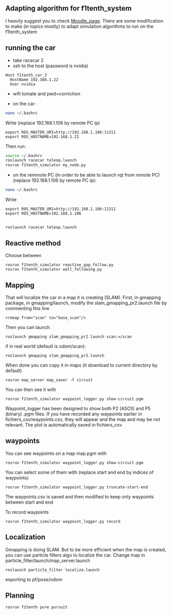 ## Adapting algorithm for f1tenth_system

I heavily suggest you to check [Moodle_page](https://moodle.polytechnique.fr/course/view.php?id=12204). There are some modification to make (in topics mostly) to adapt simulation algorithms to run on the f1tenth_system

## running the car

* take racecar 2
* ssh to the host (password is nvidia)

```
Host f1tenth_car_2
  HostName 192.168.1.22
  User nvidia
```

* wifi tomate and pwd=cornichon

* on the car:
```sh
nano ~/.bashrc
```
Write (replace 192.168.1.106 by remote PC ip)
```
export ROS_MASTER_URI=http://192.168.1.106:11311
export ROS_HOSTNAME=192.168.1.22
```
Then run:
```sh
source ~/.bashrc
roslaunch racecar teleop.launch
rosrun f1tenth_simulator my_node.py
```

* on the remmote PC (in order to be able to launch rqt from remote PC)(replace 192.168.1.106 by remote PC ip):
```sh
nano ~/.bashrc
```
Write
```
export ROS_MASTER_URI=http://192.168.1.106:11311
export ROS_HOSTNAME=192.168.1.106
```

## 
```
roslaunch racecar teleop.launch
```

## Reactive method
Choose between
```
rosrun f1tenth_simulator reactive_gap_follow.py
rosrun f1tenth_simulator wall_following.py
```

## Mapping
That will localize the car in a map it is creating (SLAM).
First, in gmapping package, in gmapping/launch, modify the slam_gmapping_pr2.launch file by commenting this line
```
<remap from="scan" to="base_scan"/>
```

Then you can launch
```
roslaunch gmapping slam_gmapping_pr2.launch scan:=/scan
```
if in real world (default is odom/scan):
```
roslaunch gmapping slam_gmapping_pr2.launch 
```

When done you can copy it in maps (it download to current directory by default)
```
rosrun map_server map_saver -f circuit
```

You can then see it with
```
rosrun f1tenth_simulator waypoint_logger.py show-circuit.pgm
```
Waypoint_logger has been designed to show both P2 (ASCII) and P5 (binary) .pgm files.
If you have recorded any waypoints earlier in fichiers_csv/waypoints.csv, they will appear and the map and may be not relevant. The plot is automatically saved in fichiers_csv

## waypoints
You can see waypoints on a map map.pgm with
```
rosrun f1tenth_simulator waypoint_logger.py show-circuit.pgm
```
You can select some of them with (replace start and end by indices of waypoints)
```
rosrun f1tenth_simulator waypoint_logger.py truncate-start-end
``` 
The waypoints.csv is saved and then modified to keep only waypoints between start and end

To record waypoints
```
rosrun f1tenth_simulator waypoint_logger.py record
``` 

## Localization
Gmapping is doing SLAM. But to be more efficient when the map is created, you can use particle filters algo to localize the car.
Change map in particle_filter/launch/map_server.launch
```
roslaunch particle_filter localize.launch
```
exporting to pf/pose/odom

## Planning
```
rosrun f1tenth pure pursuit

```


